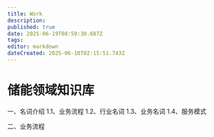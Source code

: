 ```yaml
---
title: Work
description: 
published: true
date: 2025-06-19T08:59:30.687Z
tags: 
editor: markdown
dateCreated: 2025-06-10T02:15:51.743Z
---
```


# 储能领域知识库
一、名词介绍
1.1、业务流程
1.2、行业名词
1.3、业务名词
1.4、服务模式

二、业务流程